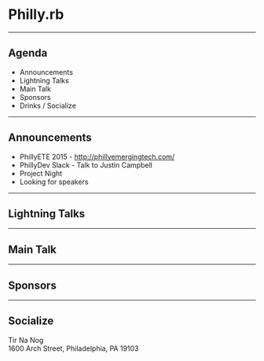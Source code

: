 # Philly.rb

---

## Agenda

*  Announcements
*  Lightning Talks
*  Main Talk
*  Sponsors
*  Drinks / Socialize

---

## Announcements

*  PhillyETE 2015 - http://phillyemergingtech.com/
*  PhillyDev Slack - Talk to Justin Campbell
*  Project Night
*  Looking for speakers

---

## Lightning Talks

---

## Main Talk

---

## Sponsors

---

## Socialize

Tir Na Nog <br />1600 Arch Street, Philadelphia, PA 19103
